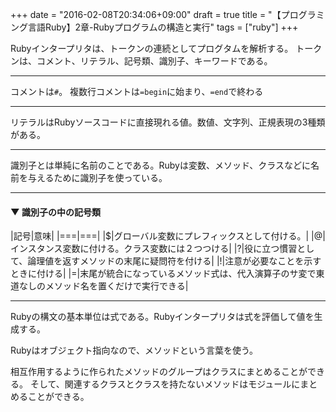 +++
date = "2016-02-08T20:34:06+09:00"
draft = true
title = "【プログラミング言語Ruby】2章-Rubyプログラムの構造と実行"
tags = ["ruby"]
+++

Rubyインタープリタは、トークンの連続としてプログタムを解析する。
トークンは、コメント、リテラル、記号類、識別子、キーワードである。

<hr>

コメントは`#`。
複数行コメントは`=begin`に始まり、`=end`で終わる

<hr>

リテラルはRubyソースコードに直接現れる値。数値、文字列、正規表現の3種類がある。

<hr>

識別子とは単純に名前のことである。Rubyは変数、メソッド、クラスなどに名前を与えるために識別子を使っている。

<hr>

#### ▼ 識別子の中の記号類

|記号|意味|
|===|===|
|$|グローバル変数にプレフィックスとして付ける。|
|@|インスタンス変数に付ける。クラス変数には２つつける|
|?|役に立つ慣習として、論理値を返すメソッドの末尾に疑問符を付ける|
|!|注意が必要なことを示すときに付ける|
|=|末尾が統合になっているメソッド式は、代入演算子のサ変で東道なしのメソッド名を置くだけで実行できる|

<hr>

Rubyの構文の基本単位は式である。Rubyインタープリタは式を評価して値を生成する。

Rubyはオブジェクト指向なので、メソッドという言葉を使う。

相互作用するように作られたメソッドのグループはクラスにまとめることができる。
そして、関連するクラスとクラスを持たないメソッドはモジュールにまとめることができる。
